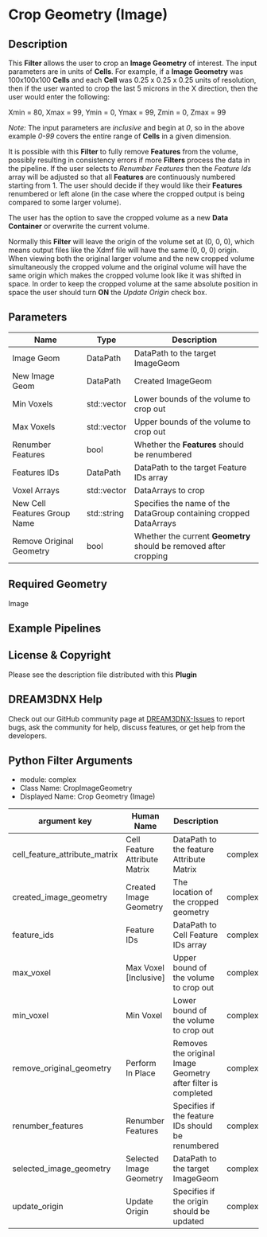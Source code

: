 # Crop Geometry (Image)

## Description ##

This **Filter** allows the user to crop an **Image Geometry** of interest.  The input parameters are in units of **Cells**.  For example, if a **Image Geometry** was 100x100x100 **Cells** and each **Cell** was 0.25 x 0.25 x 0.25 units of resolution, then if the user wanted to crop the last 5 microns in the X direction, then the user would enter the following:

Xmin = 80,
Xmax = 99,
Ymin = 0,
Ymax = 99,
Zmin = 0,
Zmax = 99

*Note:* The input parameters are *inclusive* and begin at *0*, so in the above example *0-99* covers the entire range of **Cells** in a given dimension.

It is possible with this **Filter** to fully remove **Features** from the volume, possibly resulting in consistency errors if more **Filters** process the data in the pipeline. If the user selects to *Renumber Features* then the *Feature Ids* array will be adjusted so that all **Features** are continuously numbered starting from 1. The user should decide if they would like their **Features** renumbered or left alone (in the case where the cropped output is being compared to some larger volume).

The user has the option to save the cropped volume as a new **Data Container** or overwrite the current volume.

Normally this **Filter** will leave the origin of the volume set at (0, 0, 0), which means output files like the Xdmf file will have the same (0, 0, 0) origin. When viewing both the original larger volume and the new cropped volume simultaneously the cropped volume and the original volume will have the same origin which makes the cropped volume look like it was shifted in space. In order to keep the cropped volume at the same absolute position in space the user should turn **ON** the *Update Origin* check box.

## Parameters ##

| Name | Type | Description |
|------|------|-------------|
| Image Geom | DataPath | DataPath to the target ImageGeom |
| New Image Geom | DataPath | Created ImageGeom |
| Min Voxels | std::vector<uint64> | Lower bounds of the volume to crop out |
| Max Voxels | std::vector<uint64> | Upper bounds of the volume to crop out |
| Renumber Features | bool | Whether the **Features** should be renumbered |
| Features IDs | DataPath | DataPath to the target Feature IDs array |
| Voxel Arrays | std::vector<DataPath> | DataArrays to crop |
| New Cell Features Group Name | std::string | Specifies the name of the DataGroup containing cropped DataArrays |
| Remove Original Geometry | bool | Whether the current **Geometry** should be removed after cropping |

## Required Geometry ##

Image 

## Example Pipelines ##

## License & Copyright ##

Please see the description file distributed with this **Plugin**

## DREAM3DNX Help

Check out our GitHub community page at [DREAM3DNX-Issues](https://github.com/BlueQuartzSoftware/DREAM3DNX-Issues) to report bugs, ask the community for help, discuss features, or get help from the developers.

## Python Filter Arguments

+ module: complex
+ Class Name: CropImageGeometry
+ Displayed Name: Crop Geometry (Image)

| argument key | Human Name | Description | Parameter Type |
|--------------|------------|-------------|----------------|
| cell_feature_attribute_matrix | Cell Feature Attribute Matrix | DataPath to the feature Attribute Matrix | complex.AttributeMatrixSelectionParameter |
| created_image_geometry | Created Image Geometry | The location of the cropped geometry | complex.DataGroupCreationParameter |
| feature_ids | Feature IDs | DataPath to Cell Feature IDs array | complex.ArraySelectionParameter |
| max_voxel | Max Voxel [Inclusive] | Upper bound of the volume to crop out | complex.VectorUInt64Parameter |
| min_voxel | Min Voxel | Lower bound of the volume to crop out | complex.VectorUInt64Parameter |
| remove_original_geometry | Perform In Place | Removes the original Image Geometry after filter is completed | complex.BoolParameter |
| renumber_features | Renumber Features | Specifies if the feature IDs should be renumbered | complex.BoolParameter |
| selected_image_geometry | Selected Image Geometry | DataPath to the target ImageGeom | complex.GeometrySelectionParameter |
| update_origin | Update Origin | Specifies if the origin should be updated | complex.BoolParameter |

